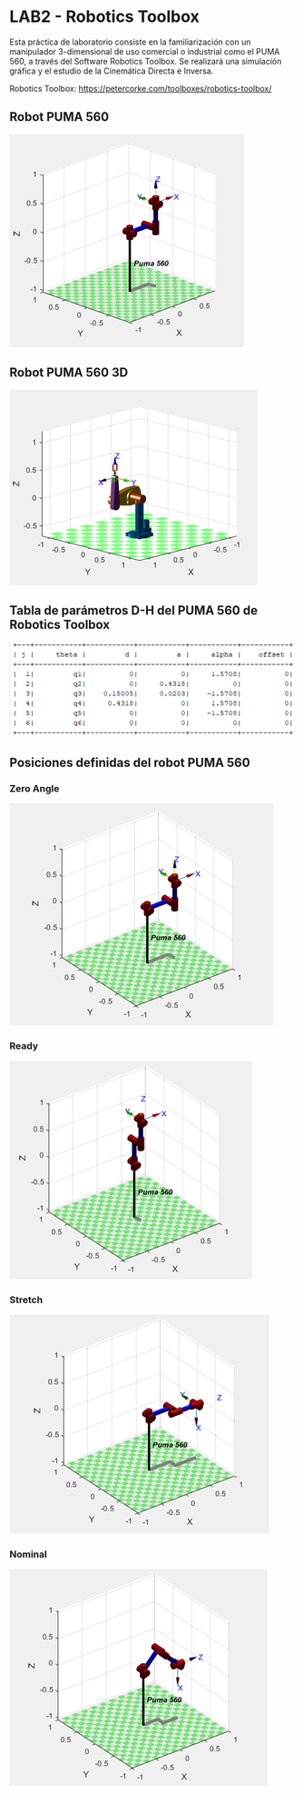 # LAB2 - Robotics Toolbox

Esta práctica de laboratorio consiste en la familiarización con un manipulador 3-dimensional
de uso comercial o industrial como el PUMA 560, a través del Software Robotics Toolbox.
Se realizará una simulación gráfica y el estudio de la Cinemática Directa e Inversa.

Robotics Toolbox: https://petercorke.com/toolboxes/robotics-toolbox/

## Robot PUMA 560
![alt text](./robot_puma560.PNG)

## Robot PUMA 560 3D
![alt text](./robot3D.PNG)

## Tabla de parámetros D-H del PUMA 560 de Robotics Toolbox
![al text](./p560/tabla-DH-puma560.PNG)

## Posiciones definidas del robot PUMA 560

### Zero Angle
![alt text](./p560/qz.PNG)

### Ready
![alt text](./p560/qr.PNG)

### Stretch
![alt text](./p560/qs.PNG)

### Nominal
![alt text](./p560/qn.PNG)